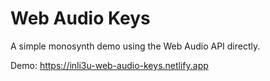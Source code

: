 # Web Audio Keys

A simple monosynth demo using the Web Audio API directly.

Demo: https://inli3u-web-audio-keys.netlify.app
